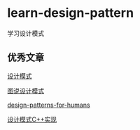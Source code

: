 # learn-design-pattern
学习设计模式

## 优秀文章

[设计模式](http://c.biancheng.net/view/1317.html)

[图说设计模式](https://design-patterns.readthedocs.io/zh_CN/latest/index.html)

[design-patterns-for-humans](https://github.com/kamranahmedse/design-patterns-for-humans)

[设计模式C++实现](https://github.com/jaredtao/DesignPattern)